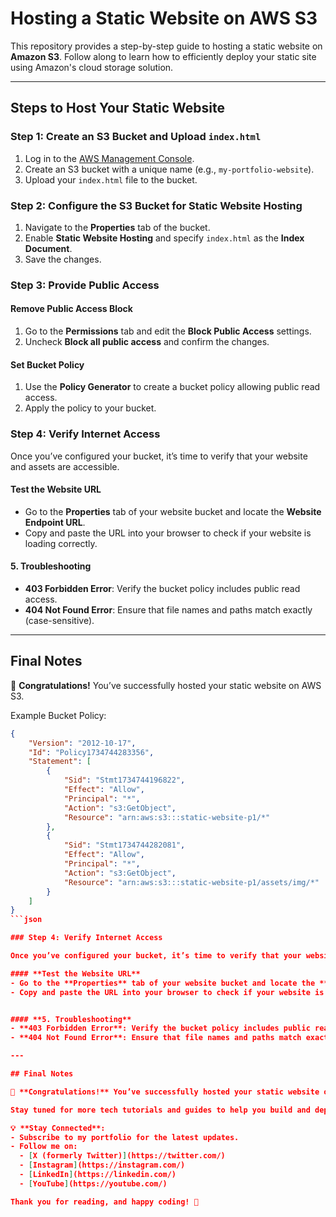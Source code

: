 # Hosting a Static Website on AWS S3

This repository provides a step-by-step guide to hosting a static website on **Amazon S3**. Follow along to learn how to efficiently deploy your static site using Amazon's cloud storage solution.

---

## Steps to Host Your Static Website

### Step 1: Create an S3 Bucket and Upload `index.html`
1. Log in to the [AWS Management Console](https://aws.amazon.com/console/).
2. Create an S3 bucket with a unique name (e.g., `my-portfolio-website`).
3. Upload your `index.html` file to the bucket.

### Step 2: Configure the S3 Bucket for Static Website Hosting
1. Navigate to the **Properties** tab of the bucket.
2. Enable **Static Website Hosting** and specify `index.html` as the **Index Document**.
3. Save the changes.

### Step 3: Provide Public Access
#### Remove Public Access Block
1. Go to the **Permissions** tab and edit the **Block Public Access** settings.
2. Uncheck **Block all public access** and confirm the changes.

#### Set Bucket Policy
1. Use the **Policy Generator** to create a bucket policy allowing public read access.
2. Apply the policy to your bucket.

### Step 4: Verify Internet Access

Once you’ve configured your bucket, it’s time to verify that your website and assets are accessible.

#### **Test the Website URL**
- Go to the **Properties** tab of your website bucket and locate the **Website Endpoint URL**.
- Copy and paste the URL into your browser to check if your website is loading correctly.


#### **5. Troubleshooting**
- **403 Forbidden Error**: Verify the bucket policy includes public read access.
- **404 Not Found Error**: Ensure that file names and paths match exactly (case-sensitive).

---

## Final Notes

🎉 **Congratulations!** You’ve successfully hosted your static website on AWS S3.

Example Bucket Policy:
```json
{
    "Version": "2012-10-17",
    "Id": "Policy1734744283356",
    "Statement": [
        {
            "Sid": "Stmt1734744196822",
            "Effect": "Allow",
            "Principal": "*",
            "Action": "s3:GetObject",
            "Resource": "arn:aws:s3:::static-website-p1/*"
        },
        {
            "Sid": "Stmt1734744282081",
            "Effect": "Allow",
            "Principal": "*",
            "Action": "s3:GetObject",
            "Resource": "arn:aws:s3:::static-website-p1/assets/img/*"
        }
    ]
}
```json

### Step 4: Verify Internet Access

Once you’ve configured your bucket, it’s time to verify that your website and assets are accessible.

#### **Test the Website URL**
- Go to the **Properties** tab of your website bucket and locate the **Website Endpoint URL**.
- Copy and paste the URL into your browser to check if your website is loading correctly.


#### **5. Troubleshooting**
- **403 Forbidden Error**: Verify the bucket policy includes public read access.
- **404 Not Found Error**: Ensure that file names and paths match exactly (case-sensitive).

---

## Final Notes

🎉 **Congratulations!** You’ve successfully hosted your static website on AWS S3.

Stay tuned for more tech tutorials and guides to help you build and deploy exciting projects.

💡 **Stay Connected**:
- Subscribe to my portfolio for the latest updates.
- Follow me on:
  - [X (formerly Twitter)](https://twitter.com/)
  - [Instagram](https://instagram.com/)
  - [LinkedIn](https://linkedin.com/)
  - [YouTube](https://youtube.com/)

Thank you for reading, and happy coding! 🚀

